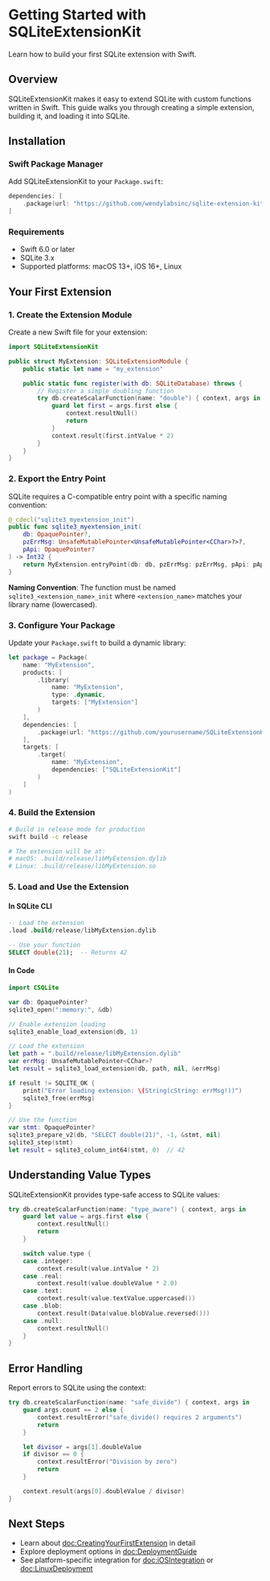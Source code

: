 # Getting Started with SQLiteExtensionKit

Learn how to build your first SQLite extension with Swift.

## Overview

SQLiteExtensionKit makes it easy to extend SQLite with custom functions written in Swift. This guide walks you through creating a simple extension, building it, and loading it into SQLite.

## Installation

### Swift Package Manager

Add SQLiteExtensionKit to your `Package.swift`:

```swift
dependencies: [
    .package(url: "https://github.com/wendylabsinc/sqlite-extension-kit", from: "1.0.0")
]
```

### Requirements

- Swift 6.0 or later
- SQLite 3.x
- Supported platforms: macOS 13+, iOS 16+, Linux

## Your First Extension

### 1. Create the Extension Module

Create a new Swift file for your extension:

```swift
import SQLiteExtensionKit

public struct MyExtension: SQLiteExtensionModule {
    public static let name = "my_extension"

    public static func register(with db: SQLiteDatabase) throws {
        // Register a simple doubling function
        try db.createScalarFunction(name: "double") { context, args in
            guard let first = args.first else {
                context.resultNull()
                return
            }
            context.result(first.intValue * 2)
        }
    }
}
```

### 2. Export the Entry Point

SQLite requires a C-compatible entry point with a specific naming convention:

```swift
@_cdecl("sqlite3_myextension_init")
public func sqlite3_myextension_init(
    db: OpaquePointer?,
    pzErrMsg: UnsafeMutablePointer<UnsafeMutablePointer<CChar>?>?,
    pApi: OpaquePointer?
) -> Int32 {
    return MyExtension.entryPoint(db: db, pzErrMsg: pzErrMsg, pApi: pApi)
}
```

**Naming Convention**: The function must be named `sqlite3_<extension_name>_init` where `<extension_name>` matches your library name (lowercased).

### 3. Configure Your Package

Update your `Package.swift` to build a dynamic library:

```swift
let package = Package(
    name: "MyExtension",
    products: [
        .library(
            name: "MyExtension",
            type: .dynamic,
            targets: ["MyExtension"]
        )
    ],
    dependencies: [
        .package(url: "https://github.com/yourusername/SQLiteExtensionKit", from: "1.0.0")
    ],
    targets: [
        .target(
            name: "MyExtension",
            dependencies: ["SQLiteExtensionKit"]
        )
    ]
)
```

### 4. Build the Extension

```bash
# Build in release mode for production
swift build -c release

# The extension will be at:
# macOS: .build/release/libMyExtension.dylib
# Linux: .build/release/libMyExtension.so
```

### 5. Load and Use the Extension

#### In SQLite CLI

```sql
-- Load the extension
.load .build/release/libMyExtension.dylib

-- Use your function
SELECT double(21);  -- Returns 42
```

#### In Code

```swift
import CSQLite

var db: OpaquePointer?
sqlite3_open(":memory:", &db)

// Enable extension loading
sqlite3_enable_load_extension(db, 1)

// Load the extension
let path = ".build/release/libMyExtension.dylib"
var errMsg: UnsafeMutablePointer<CChar>?
let result = sqlite3_load_extension(db, path, nil, &errMsg)

if result != SQLITE_OK {
    print("Error loading extension: \(String(cString: errMsg!))")
    sqlite3_free(errMsg)
}

// Use the function
var stmt: OpaquePointer?
sqlite3_prepare_v2(db, "SELECT double(21)", -1, &stmt, nil)
sqlite3_step(stmt)
let result = sqlite3_column_int64(stmt, 0)  // 42
```

## Understanding Value Types

SQLiteExtensionKit provides type-safe access to SQLite values:

```swift
try db.createScalarFunction(name: "type_aware") { context, args in
    guard let value = args.first else {
        context.resultNull()
        return
    }

    switch value.type {
    case .integer:
        context.result(value.intValue * 2)
    case .real:
        context.result(value.doubleValue * 2.0)
    case .text:
        context.result(value.textValue.uppercased())
    case .blob:
        context.result(Data(value.blobValue.reversed()))
    case .null:
        context.resultNull()
    }
}
```

## Error Handling

Report errors to SQLite using the context:

```swift
try db.createScalarFunction(name: "safe_divide") { context, args in
    guard args.count == 2 else {
        context.resultError("safe_divide() requires 2 arguments")
        return
    }

    let divisor = args[1].doubleValue
    if divisor == 0 {
        context.resultError("Division by zero")
        return
    }

    context.result(args[0].doubleValue / divisor)
}
```

## Next Steps

- Learn about <doc:CreatingYourFirstExtension> in detail
- Explore deployment options in <doc:DeploymentGuide>
- See platform-specific integration for <doc:iOSIntegration> or <doc:LinuxDeployment>
